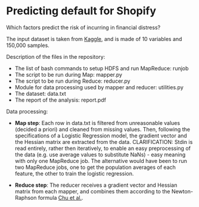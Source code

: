 Predicting default for Shopify
==============================


Which factors predict the risk of incurring in financial distress?

The input dataset is taken from [Kaggle](http://www.kaggle.com/c/GiveMeSomeCredit), and is made of 10 variables and 150,000 samples.

Description of the files in the repository:
- The list of bash commands to setup HDFS and run MapReduce: runjob
- The script to be run during Map: mapper.py
- The script to be run during Reduce: reducer.py
- Module for data processing used by mapper and reducer: utilities.py
- The dataset: data.txt
- The report of the analysis: report.pdf

Data processing:
- **Map step**: Each row in data.txt is filtered from unreasonable values (decided a priori) and cleaned from missing values. Then, following the specifications of a Logistic Regression model, the gradient vector and the Hessian matrix are extracted from the data. CLARIFICATION: Stdin is read entirely, rather then iteratively, to enable an easy preprocessing of the data (e.g. use average values to substitute NaNs) - easy meaning with only one MapReduce job. The alternative would have been to run two MapReduce jobs, one to get the population averages of each feature, the other to train the logistic regression.

- **Reduce step**: The reducer receives a gradient vector and Hessian matrix from each mapper, and combines them according to the Newton-Raphson formula [Chu et al.](http://www.cs.stanford.edu/people/ang//papers/nips06-mapreducemulticore.pdf).
